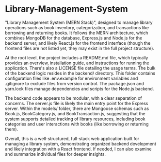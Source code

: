 # Library-Management-System
"Library Management System (MERN Stack)", designed to manage library operations such as book inventory, categorization, and transactions like borrowing and returning books. It follows the MERN architecture, which combines MongoDB for the database, Express.js and Node.js for the backend server, and likely React.js for the frontend interface (though the frontend files are not listed yet, they may exist in the full project structure).

At the root level, the project includes a README.md file, which typically provides an overview, installation guide, and instructions for running the application. There's also a LICENSE file detailing the usage terms. The bulk of the backend logic resides in the backend/ directory. This folder contains configuration files like .env.example for environment variables and .gitignore to exclude files from version control. The package.json and yarn.lock files manage dependencies and scripts for the Node.js backend.

The backend code appears to be modular, with a clear separation of concerns. The server.js file is likely the main entry point for the Express server. Within the models/ folder, there are Mongoose schemas such as Book.js, BookCategory.js, and BookTransaction.js, suggesting that the system supports detailed tracking of library resources, including book categories and user interactions with books (like borrowing or returning them).

Overall, this is a well-structured, full-stack web application built for managing a library system, demonstrating organized backend development and likely integration with a React frontend. If needed, I can also examine and summarize individual files for deeper insights.








